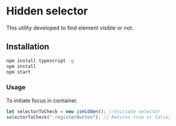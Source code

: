 # Hidden selector

This utility developed to find element visible or not.

## Installation

```sh
npm install typescript -g
npm install
npm start

```


### Usage

To initiate focus in container.
``` javascript
let selectorToCheck = new isHidden(); //Initiate selector
selectorToCheck(".registerButton"); // Returns true or false;
```
